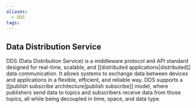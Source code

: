 ```yaml
---
aliases:
  - DDS
tags:
---
```


## Data Distribution Service

DDS (Data Distribution Service) is a middleware protocol and API standard designed for real-time, scalable, and [[distributed applications|distributed]] data communication. It allows systems to exchange data between devices and applications in a flexible, efficient, and reliable way. DDS supports a [[publish subscribe architecture|publish subscribe]] model, where publishers send data to topics and subscribers receive data from those topics, all while being decoupled in time, space, and data type.

